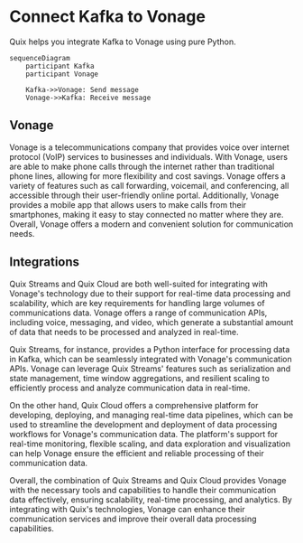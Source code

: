 # Connect Kafka to Vonage

Quix helps you integrate Kafka to Vonage using pure Python.

```mermaid
sequenceDiagram
    participant Kafka
    participant Vonage

    Kafka->>Vonage: Send message
    Vonage->>Kafka: Receive message
```

## Vonage

Vonage is a telecommunications company that provides voice over internet protocol (VoIP) services to businesses and individuals. With Vonage, users are able to make phone calls through the internet rather than traditional phone lines, allowing for more flexibility and cost savings. Vonage offers a variety of features such as call forwarding, voicemail, and conferencing, all accessible through their user-friendly online portal. Additionally, Vonage provides a mobile app that allows users to make calls from their smartphones, making it easy to stay connected no matter where they are. Overall, Vonage offers a modern and convenient solution for communication needs.

## Integrations

Quix Streams and Quix Cloud are both well-suited for integrating with Vonage's technology due to their support for real-time data processing and scalability, which are key requirements for handling large volumes of communications data. Vonage offers a range of communication APIs, including voice, messaging, and video, which generate a substantial amount of data that needs to be processed and analyzed in real-time.

Quix Streams, for instance, provides a Python interface for processing data in Kafka, which can be seamlessly integrated with Vonage's communication APIs. Vonage can leverage Quix Streams' features such as serialization and state management, time window aggregations, and resilient scaling to efficiently process and analyze communication data in real-time.

On the other hand, Quix Cloud offers a comprehensive platform for developing, deploying, and managing real-time data pipelines, which can be used to streamline the development and deployment of data processing workflows for Vonage's communication data. The platform's support for real-time monitoring, flexible scaling, and data exploration and visualization can help Vonage ensure the efficient and reliable processing of their communication data.

Overall, the combination of Quix Streams and Quix Cloud provides Vonage with the necessary tools and capabilities to handle their communication data effectively, ensuring scalability, real-time processing, and analytics. By integrating with Quix's technologies, Vonage can enhance their communication services and improve their overall data processing capabilities.

